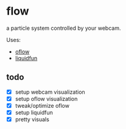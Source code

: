 # flow

a particle system controlled by your webcam.

Uses:

- [oflow](https://github.com/anvaka/oflow)
- [liquidfun](https://github.com/google/liquidfun)

## todo

- [x] setup webcam visualization
- [x] setup oflow visualization
- [x] tweak/optimize oflow
- [x] setup liquidfun
- [x] pretty visuals
